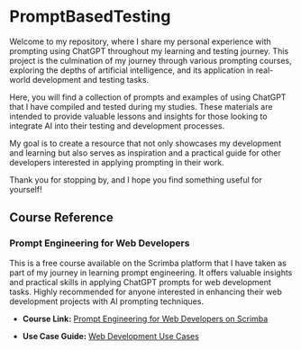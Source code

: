 # PromptBasedTesting

Welcome to my repository, where I share my personal experience with prompting using ChatGPT throughout my learning and testing journey. This project is the culmination of my journey through various prompting courses, exploring the depths of artificial intelligence, and its application in real-world development and testing tasks.

Here, you will find a collection of prompts and examples of using ChatGPT that I have compiled and tested during my studies. These materials are intended to provide valuable lessons and insights for those looking to integrate AI into their testing and development processes.

My goal is to create a resource that not only showcases my development and learning but also serves as inspiration and a practical guide for other developers interested in applying prompting in their work.

Thank you for stopping by, and I hope you find something useful for yourself!

## Course Reference

### Prompt Engineering for Web Developers

This is a free course available on the Scrimba platform that I have taken as part of my journey in learning prompt engineering. It offers valuable insights and practical skills in applying ChatGPT prompts for web development tasks. Highly recommended for anyone interested in enhancing their web development projects with AI prompting techniques.

- **Course Link:** [Prompt Engineering for Web Developers on Scrimba](https://scrimba.com/learn/promptengineering)

- **Use Case Guide:** [Web Development Use Cases](WEBDEV_USE_CASES.md)
